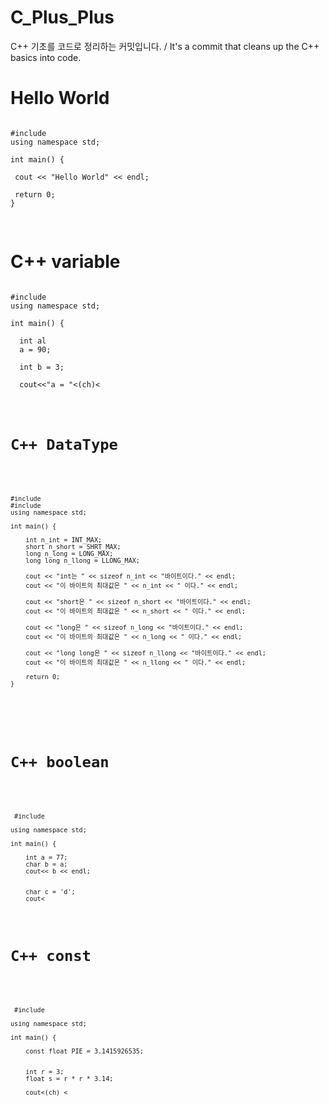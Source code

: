 # C_Plus_Plus
C++ 기초를 코드로 정리하는 커밋입니다.   / It's a commit that cleans up the C++ basics into code.

<h1>Hello World</h1>

<pre>
<code>
#include <iostream>
using namespace std;

int main() {

 cout << "Hello World" << endl;

 return 0;
}

</code>
</pre>

<h1>C++ variable</h1>

<pre>
<code>
#include <iostream>
using namespace std;
 
int main() {

  int al
  a = 90;
  
  int b = 3;
  
  cout<<"a = "<<a<<", b = "<<b<<endl;

 return 0;
}

</code>
</pre>

<h1>C++ const</h1>

<pre>
<code>
#include <iostream>
using namespace std;

int main() {

 const float PIE = 3.1415926535
 
 int r = 3;
 float s = r * r * 3.14;
 
 cout<<s<<endl;
 
 char ch = 'M'
 cout<<(int)ch<<" "<<int(ch)<<" "<<endl;
 cout<<static_cast<int>(ch)<<endl;
 
  return 0;
  
}

</code>
</pre>

<h1>C++ DataType</h1>

<pre>
<code>
#include <iostream>
#include <climits>
using namespace std;

int main() {

	int n_int = INT_MAX;
	short n_short = SHRT_MAX;
	long n_long = LONG_MAX;
	long long n_llong = LLONG_MAX;

	cout << "int는 " << sizeof n_int << "바이트이다." << endl;
	cout << "이 바이트의 최대값은 " << n_int << " 이다." << endl;
    
	cout << "short은 " << sizeof n_short << "바이트이다." << endl;
	cout << "이 바이트의 최대값은 " << n_short << " 이다." << endl;
    
	cout << "long은 " << sizeof n_long << "바이트이다." << endl;
	cout << "이 바이트의 최대값은 " << n_long << " 이다." << endl;
    
	cout << "long long은 " << sizeof n_llong << "바이트이다." << endl;
	cout << "이 바이트의 최대값은 " << n_llong << " 이다." << endl;
    
	return 0;
}

</pre>
</code>

<h1>C++ boolean</h1>

<pre>
<code>
 #include <iostream>

using namespace std;

int main() {

    int a = 77; 
    char b = a; 
    cout<< b << endl;  

    
    char c = 'd'; 
    cout<<c<<endl;

    bool e = 0; 
    bool f = 1;
    bool g = 10;      
    
    cout<<e<<" "<<f<<" "<<g<<" "<<endl;

    return 0;

}

</pre>
</code>

<h1>C++ const</h1>

<pre>
<code>
 #include <iostream>

using namespace std;

int main() {

    const float PIE = 3.1415926535;


    int r = 3;
    float s = r * r * 3.14;

    cout<<s<<endl;

    int a = 3.1415926535;

    cout<<a<<endl; 

    char ch = 'M';
    cout<<(int)ch<<" "<< int(ch)<<" "<<endl; 
    cout<<static_cast<int>(ch) <<endl;

    return 0;
}

</pre>
</code>





